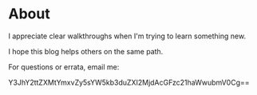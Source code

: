 # About

I appreciate clear walkthroughs when I'm trying to learn something new.

I hope this blog helps others on the same path.

For questions or errata, email me: 

Y3JhY2ttZXMtYmxvZy5sYW5kb3duZXI2MjdAcGFzc21haWwubmV0Cg==